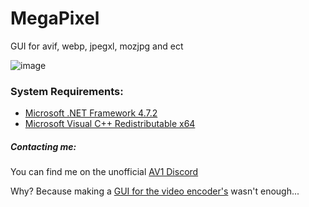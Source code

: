 # MegaPixel
GUI for avif, webp, jpegxl, mozjpg and ect

![image](https://i.imgur.com/Cq5JgUe.png)

### System Requirements:
- [Microsoft .NET Framework 4.7.2](https://dotnet.microsoft.com/download/dotnet-framework/net472)
- [Microsoft Visual C++ Redistributable x64](https://support.microsoft.com/en-us/help/2977003/the-latest-supported-visual-c-downloads)

##### Contacting me:
You can find me on the unofficial [AV1 Discord](https://discord.gg/HSBxne3)

Why? Because making a [GUI for the video encoder's](https://github.com/Alkl58/NotEnoughAV1Encodes) wasn't enough...
